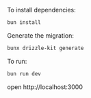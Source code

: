 To install dependencies:
```sh
bun install
```

Generate the migration:

```sh
bunx drizzle-kit generate
```

To run:
```sh
bun run dev
```

open http://localhost:3000

